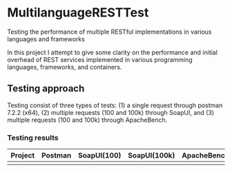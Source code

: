 # MultilanguageRESTTest
Testing the performance of multiple RESTful implementations in various languages and frameworks

In this project I attempt to give some clarity on the performance and initial overhead of REST services implemented in various programming languages, frameworks, and containers.

## Testing approach

Testing consist of three types of tests: (1) a single request through postman 7.2.2 (x64), (2) multiple requests (100 and 100k) through SoapUI, and (3) multiple requests (100 and 100k) through ApacheBench.

### Testing results

|Project|Postman|SoapUI(100)|SoapUI(100k)|ApacheBench(100)|ApacheBench(100k)|
|---|---|---|---|---|---|
|||||||
